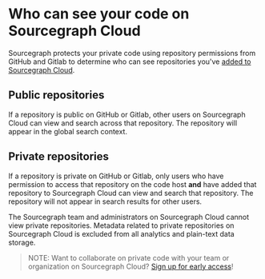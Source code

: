 # Who can see your code on Sourcegraph Cloud

Sourcegraph protects your private code using repository permissions from GitHub and Gitlab to determine who can see repositories you've [added to Sourcegraph Cloud](../how-to/adding_repositories_to_cloud.md).

## **Public repositories**
If a repository is public on GitHub or Gitlab, other users on Sourcegraph Cloud can view and search across that repository. The repository will appear in the global search context.

## **Private repositories**
If a repository is private on GitHub or Gitlab, only users who have permission to access that repository on the code host **and** have added that repository to Sourcegraph Cloud can view and search that repository. The repository will not appear in search results for other users.

The Sourcegraph team and administrators on Sourcegraph Cloud cannot view private repositories. Metadata related to private repositories on Sourcegraph Cloud is excluded from all analytics and plain-text data storage.

> NOTE: Want to collaborate on private code with your team or organization on Sourcegraph Cloud? [Sign up for early access](https://share.hsforms.com/1copeCYh-R8uVYGCpq3s4nw1n7ku)!
